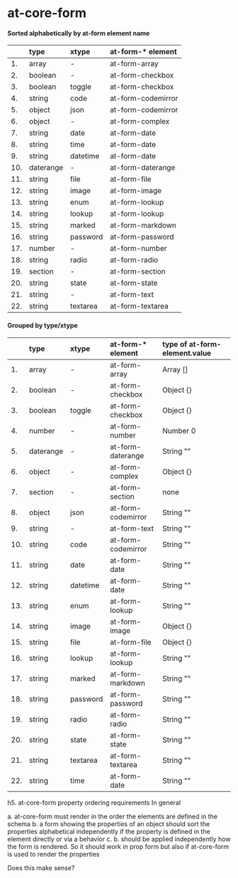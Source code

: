 at-core-form
============

#### Sorted alphabetically by  at-form element name
|   |  type     |  xtype   |  at-form-* element |
|---|:----------|:---------|:-------------------|
| 1.| array     | -        | at-form-array      |
| 2.| boolean   | -        | at-form-checkbox   |
| 3.| boolean   | toggle   | at-form-checkbox   |
| 4.| string    | code     | at-form-codemirror |
| 5.| object    | json     | at-form-codemirror |
| 6.| object    | -        | at-form-complex    |
| 7.| string    | date     | at-form-date       |
| 8.| string    | time     | at-form-date       |
| 9.| string    | datetime | at-form-date       |
|10.| daterange | -        | at-form-daterange  |
|11.| string    | file     | at-form-file       |
|12.| string    | image    | at-form-image      |
|13.| string    | enum     | at-form-lookup     |
|14.| string    | lookup   | at-form-lookup     |
|15.| string    | marked   | at-form-markdown   |
|16.| string    | password | at-form-password   |
|17.| number    | -        | at-form-number     |
|18.| string    | radio    | at-form-radio      |
|19.| section   | -        | at-form-section    |
|20.| string    | state    | at-form-state      |
|21.| string    | -        | at-form-text       |
|22.| string    | textarea | at-form-textarea   |

#### Grouped by type/xtype
||  type     |  xtype   |  at-form-* element | type of at-form-element.value |
|---|:----------|:---------|:-------------------|:------------------------------|
| 1.| array     | -        | at-form-array      | Array []   |
| 2.| boolean   | -        | at-form-checkbox   | Object {}  |
| 3.| boolean   | toggle   | at-form-checkbox   | Object {}  |
| 4.| number    | -        | at-form-number     | Number 0   |
| 5.| daterange | -        | at-form-daterange  | String ""  |
| 6.| object    | -        | at-form-complex    | Object {}  |
| 7.| section   | -        | at-form-section    | none       |
| 8.| object    | json     | at-form-codemirror | String ""  |
| 9.| string    | -        | at-form-text       | String ""  |
|10.| string    | code     | at-form-codemirror | String ""  |
|11.| string    | date     | at-form-date       | String ""  |
|12.| string    | datetime | at-form-date       | String ""  |
|13.| string    | enum     | at-form-lookup     | String ""  |
|14.| string    | image    | at-form-image      | Object {}  |
|15.| string    | file     | at-form-file       | Object {}  |
|16.| string    | lookup   | at-form-lookup     | String ""  |
|17.| string    | marked   | at-form-markdown   | String ""  |
|18.| string    | password | at-form-password   | String ""  |
|19.| string    | radio    | at-form-radio      | String ""  |
|20.| string    | state    | at-form-state      | String ""  |
|21.| string    | textarea | at-form-textarea   | String ""  |
|22.| string    | time     | at-form-date       | String ""  |

h5. at-core-form property ordering requirements
In general

a. at-core-form must render in the order the elements are defined in the schema
b. a form showing the properties of an object should sort the properties alphabetical independently if the property is defined in the element directly or via a behavior
c. b. should be applied independently how the form is rendered. So it should work in prop form but also if at-core-form is used to render the properties

Does this make sense?
